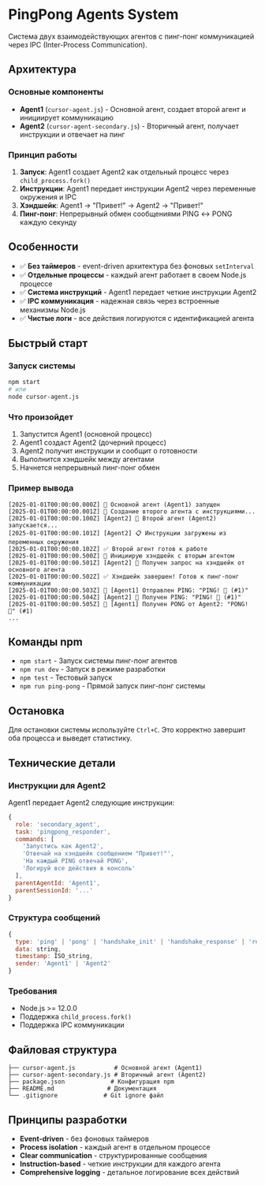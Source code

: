 # PingPong Agents System

Система двух взаимодействующих агентов с пинг-понг коммуникацией через IPC (Inter-Process Communication).

## Архитектура

### Основные компоненты

- **Agent1** (`cursor-agent.js`) - Основной агент, создает второй агент и инициирует коммуникацию
- **Agent2** (`cursor-agent-secondary.js`) - Вторичный агент, получает инструкции и отвечает на пинг

### Принцип работы

1. **Запуск**: Agent1 создает Agent2 как отдельный процесс через `child_process.fork()`
2. **Инструкции**: Agent1 передает инструкции Agent2 через переменные окружения и IPC
3. **Хэндшейк**: Agent1 → "Привет!" → Agent2 → "Привет!"
4. **Пинг-понг**: Непрерывный обмен сообщениями PING ↔ PONG каждую секунду

## Особенности

- ✅ **Без таймеров** - event-driven архитектура без фоновых `setInterval`
- ✅ **Отдельные процессы** - каждый агент работает в своем Node.js процессе
- ✅ **Система инструкций** - Agent1 передает четкие инструкции Agent2
- ✅ **IPC коммуникация** - надежная связь через встроенные механизмы Node.js
- ✅ **Чистые логи** - все действия логируются с идентификацией агента

## Быстрый старт

### Запуск системы

```bash
npm start
# или
node cursor-agent.js
```

### Что произойдет

1. Запустится Agent1 (основной процесс)
2. Agent1 создаст Agent2 (дочерний процесс)
3. Agent2 получит инструкции и сообщит о готовности
4. Выполнится хэндшейк между агентами
5. Начнется непрерывный пинг-понг обмен

### Пример вывода

```
[2025-01-01T00:00:00.000Z] 🚀 Основной агент (Agent1) запущен
[2025-01-01T00:00:00.001Z] 🔄 Создание второго агента с инструкциями...
[2025-01-01T00:00:00.100Z] [Agent2] 🚀 Второй агент (Agent2) запускается...
[2025-01-01T00:00:00.101Z] [Agent2] 📋 Инструкции загружены из переменных окружения
[2025-01-01T00:00:00.102Z] ✅ Второй агент готов к работе
[2025-01-01T00:00:00.500Z] 🤝 Инициирую хэндшейк с вторым агентом
[2025-01-01T00:00:00.501Z] [Agent2] 🤝 Получен запрос на хэндшейк от основного агента
[2025-01-01T00:00:00.502Z] ✅ Хэндшейк завершен! Готов к пинг-понг коммуникации
[2025-01-01T00:00:00.503Z] 🏓 [Agent1] Отправлен PING: "PING! 🏓 (#1)"
[2025-01-01T00:00:00.504Z] [Agent2] 🏓 Получен PING: "PING! 🏓 (#1)"
[2025-01-01T00:00:00.505Z] 🏓 [Agent1] Получен PONG от Agent2: "PONG! 🏓" (#1)
...
```

## Команды npm

- `npm start` - Запуск системы пинг-понг агентов
- `npm run dev` - Запуск в режиме разработки
- `npm test` - Тестовый запуск
- `npm run ping-pong` - Прямой запуск пинг-понг системы

## Остановка

Для остановки системы используйте `Ctrl+C`. Это корректно завершит оба процесса и выведет статистику.

## Технические детали

### Инструкции для Agent2

Agent1 передает Agent2 следующие инструкции:

```javascript
{
  role: 'secondary_agent',
  task: 'pingpong_responder',
  commands: [
    'Запустись как Agent2',
    'Отвечай на хэндшейк сообщением "Привет!"',
    'На каждый PING отвечай PONG',
    'Логируй все действия в консоль'
  ],
  parentAgentId: 'Agent1',
  parentSessionId: '...'
}
```

### Структура сообщений

```javascript
{
  type: 'ping' | 'pong' | 'handshake_init' | 'handshake_response' | 'ready' | 'instructions',
  data: string,
  timestamp: ISO_string,
  sender: 'Agent1' | 'Agent2'
}
```

### Требования

- Node.js >= 12.0.0
- Поддержка `child_process.fork()`
- Поддержка IPC коммуникации

## Файловая структура

```
├── cursor-agent.js           # Основной агент (Agent1)
├── cursor-agent-secondary.js # Вторичный агент (Agent2)
├── package.json             # Конфигурация npm
├── README.md               # Документация
└── .gitignore             # Git ignore файл
```

## Принципы разработки

- **Event-driven** - без фоновых таймеров
- **Process isolation** - каждый агент в отдельном процессе
- **Clear communication** - структурированные сообщения
- **Instruction-based** - четкие инструкции для каждого агента
- **Comprehensive logging** - детальное логирование всех действий 